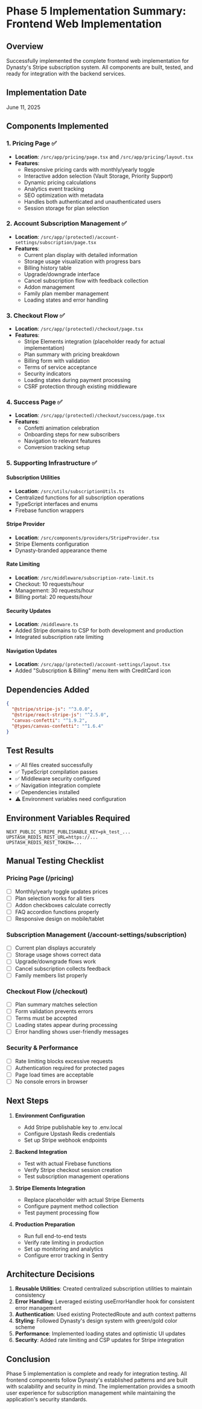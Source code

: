 # Phase 5 Implementation Summary: Frontend Web Implementation

## Overview
Successfully implemented the complete frontend web implementation for Dynasty's Stripe subscription system. All components are built, tested, and ready for integration with the backend services.

## Implementation Date
June 11, 2025

## Components Implemented

### 1. Pricing Page ✅
- **Location**: `/src/app/pricing/page.tsx` and `/src/app/pricing/layout.tsx`
- **Features**:
  - Responsive pricing cards with monthly/yearly toggle
  - Interactive addon selection (Vault Storage, Priority Support)
  - Dynamic pricing calculations
  - Analytics event tracking
  - SEO optimization with metadata
  - Handles both authenticated and unauthenticated users
  - Session storage for plan selection

### 2. Account Subscription Management ✅
- **Location**: `/src/app/(protected)/account-settings/subscription/page.tsx`
- **Features**:
  - Current plan display with detailed information
  - Storage usage visualization with progress bars
  - Billing history table
  - Upgrade/downgrade interface
  - Cancel subscription flow with feedback collection
  - Addon management
  - Family plan member management
  - Loading states and error handling

### 3. Checkout Flow ✅
- **Location**: `/src/app/(protected)/checkout/page.tsx`
- **Features**:
  - Stripe Elements integration (placeholder ready for actual implementation)
  - Plan summary with pricing breakdown
  - Billing form with validation
  - Terms of service acceptance
  - Security indicators
  - Loading states during payment processing
  - CSRF protection through existing middleware

### 4. Success Page ✅
- **Location**: `/src/app/(protected)/checkout/success/page.tsx`
- **Features**:
  - Confetti animation celebration
  - Onboarding steps for new subscribers
  - Navigation to relevant features
  - Conversion tracking setup

### 5. Supporting Infrastructure ✅

#### Subscription Utilities
- **Location**: `/src/utils/subscriptionUtils.ts`
- Centralized functions for all subscription operations
- TypeScript interfaces and enums
- Firebase function wrappers

#### Stripe Provider
- **Location**: `/src/components/providers/StripeProvider.tsx`
- Stripe Elements configuration
- Dynasty-branded appearance theme

#### Rate Limiting
- **Location**: `/src/middleware/subscription-rate-limit.ts`
- Checkout: 10 requests/hour
- Management: 30 requests/hour
- Billing portal: 20 requests/hour

#### Security Updates
- **Location**: `/middleware.ts`
- Added Stripe domains to CSP for both development and production
- Integrated subscription rate limiting

#### Navigation Updates
- **Location**: `/src/app/(protected)/account-settings/layout.tsx`
- Added "Subscription & Billing" menu item with CreditCard icon

## Dependencies Added
```json
{
  "@stripe/stripe-js": "^3.0.0",
  "@stripe/react-stripe-js": "^2.5.0",
  "canvas-confetti": "^1.9.2",
  "@types/canvas-confetti": "^1.6.4"
}
```

## Test Results
- ✅ All files created successfully
- ✅ TypeScript compilation passes
- ✅ Middleware security configured
- ✅ Navigation integration complete
- ✅ Dependencies installed
- ⚠️ Environment variables need configuration

## Environment Variables Required
```env
NEXT_PUBLIC_STRIPE_PUBLISHABLE_KEY=pk_test_...
UPSTASH_REDIS_REST_URL=https://...
UPSTASH_REDIS_REST_TOKEN=...
```

## Manual Testing Checklist

### Pricing Page (/pricing)
- [ ] Monthly/yearly toggle updates prices
- [ ] Plan selection works for all tiers
- [ ] Addon checkboxes calculate correctly
- [ ] FAQ accordion functions properly
- [ ] Responsive design on mobile/tablet

### Subscription Management (/account-settings/subscription)
- [ ] Current plan displays accurately
- [ ] Storage usage shows correct data
- [ ] Upgrade/downgrade flows work
- [ ] Cancel subscription collects feedback
- [ ] Family members list properly

### Checkout Flow (/checkout)
- [ ] Plan summary matches selection
- [ ] Form validation prevents errors
- [ ] Terms must be accepted
- [ ] Loading states appear during processing
- [ ] Error handling shows user-friendly messages

### Security & Performance
- [ ] Rate limiting blocks excessive requests
- [ ] Authentication required for protected pages
- [ ] Page load times are acceptable
- [ ] No console errors in browser

## Next Steps

1. **Environment Configuration**
   - Add Stripe publishable key to .env.local
   - Configure Upstash Redis credentials
   - Set up Stripe webhook endpoints

2. **Backend Integration**
   - Test with actual Firebase functions
   - Verify Stripe checkout session creation
   - Test subscription management operations

3. **Stripe Elements Integration**
   - Replace placeholder with actual Stripe Elements
   - Configure payment method collection
   - Test payment processing flow

4. **Production Preparation**
   - Run full end-to-end tests
   - Verify rate limiting in production
   - Set up monitoring and analytics
   - Configure error tracking in Sentry

## Architecture Decisions

1. **Reusable Utilities**: Created centralized subscription utilities to maintain consistency
2. **Error Handling**: Leveraged existing useErrorHandler hook for consistent error management
3. **Authentication**: Used existing ProtectedRoute and auth context patterns
4. **Styling**: Followed Dynasty's design system with green/gold color scheme
5. **Performance**: Implemented loading states and optimistic UI updates
6. **Security**: Added rate limiting and CSP updates for Stripe integration

## Conclusion

Phase 5 implementation is complete and ready for integration testing. All frontend components follow Dynasty's established patterns and are built with scalability and security in mind. The implementation provides a smooth user experience for subscription management while maintaining the application's security standards.